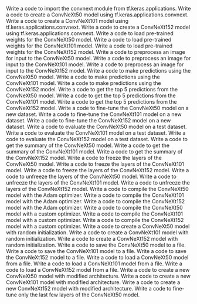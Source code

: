 Write a code to import the convnext module from tf.keras.applications.
Write a code to create a ConvNeXt50 model using tf.keras.applications.convnext.
Write a code to create a ConvNeXt101 model using tf.keras.applications.convnext.
Write a code to create a ConvNeXt152 model using tf.keras.applications.convnext.
Write a code to load pre-trained weights for the ConvNeXt50 model.
Write a code to load pre-trained weights for the ConvNeXt101 model.
Write a code to load pre-trained weights for the ConvNeXt152 model.
Write a code to preprocess an image for input to the ConvNeXt50 model.
Write a code to preprocess an image for input to the ConvNeXt101 model.
Write a code to preprocess an image for input to the ConvNeXt152 model.
Write a code to make predictions using the ConvNeXt50 model.
Write a code to make predictions using the ConvNeXt101 model.
Write a code to make predictions using the ConvNeXt152 model.
Write a code to get the top 5 predictions from the ConvNeXt50 model.
Write a code to get the top 5 predictions from the ConvNeXt101 model.
Write a code to get the top 5 predictions from the ConvNeXt152 model.
Write a code to fine-tune the ConvNeXt50 model on a new dataset.
Write a code to fine-tune the ConvNeXt101 model on a new dataset.
Write a code to fine-tune the ConvNeXt152 model on a new dataset.
Write a code to evaluate the ConvNeXt50 model on a test dataset.
Write a code to evaluate the ConvNeXt101 model on a test dataset.
Write a code to evaluate the ConvNeXt152 model on a test dataset.
Write a code to get the summary of the ConvNeXt50 model.
Write a code to get the summary of the ConvNeXt101 model.
Write a code to get the summary of the ConvNeXt152 model.
Write a code to freeze the layers of the ConvNeXt50 model.
Write a code to freeze the layers of the ConvNeXt101 model.
Write a code to freeze the layers of the ConvNeXt152 model.
Write a code to unfreeze the layers of the ConvNeXt50 model.
Write a code to unfreeze the layers of the ConvNeXt101 model.
Write a code to unfreeze the layers of the ConvNeXt152 model.
Write a code to compile the ConvNeXt50 model with the Adam optimizer.
Write a code to compile the ConvNeXt101 model with the Adam optimizer.
Write a code to compile the ConvNeXt152 model with the Adam optimizer.
Write a code to compile the ConvNeXt50 model with a custom optimizer.
Write a code to compile the ConvNeXt101 model with a custom optimizer.
Write a code to compile the ConvNeXt152 model with a custom optimizer.
Write a code to create a ConvNeXt50 model with random initialization.
Write a code to create a ConvNeXt101 model with random initialization.
Write a code to create a ConvNeXt152 model with random initialization.
Write a code to save the ConvNeXt50 model to a file.
Write a code to save the ConvNeXt101 model to a file.
Write a code to save the ConvNeXt152 model to a file.
Write a code to load a ConvNeXt50 model from a file.
Write a code to load a ConvNeXt101 model from a file.
Write a code to load a ConvNeXt152 model from a file.
Write a code to create a new ConvNeXt50 model with modified architecture.
Write a code to create a new ConvNeXt101 model with modified architecture.
Write a code to create a new ConvNeXt152 model with modified architecture.
Write a code to fine-tune only the last few layers of the ConvNeXt50 model.